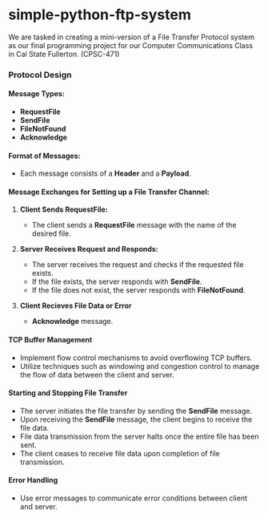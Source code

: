 # simple-python-ftp-system
We are tasked in creating a mini-version of a File Transfer Protocol system as our final programming project for our Computer Communications Class in Cal State Fullerton. (CPSC-471)

### Protocol Design ###

#### Message Types: ####
- **RequestFile**
- **SendFile**
- **FileNotFound**
- **Acknowledge**

#### Format of Messages: ####
- Each message consists of a **Header** and a **Payload**.

#### Message Exchanges for Setting up a File Transfer Channel: ####
1. **Client Sends RequestFile:**
   - The client sends a **RequestFile** message with the name of the desired file.

2. **Server Receives Request and Responds:**
   - The server receives the request and checks if the requested file exists.
   - If the file exists, the server responds with **SendFile**.
   - If the file does not exist, the server responds with **FileNotFound**.

3. **Client Recieves File Data or Error**
   - **Acknowledge** message.

#### TCP Buffer Management ####
   - Implement flow control mechanisms to avoid overflowing TCP buffers.
   - Utilize techniques such as windowing and congestion control to manage the flow of data between the client and server.

#### Starting and Stopping File Transfer ####
   - The server initiates the file transfer by sending the **SendFile** message.
   - Upon receiving the **SendFile** message, the client begins to receive the file data.
   - File data transmission from the server halts once the entire file has been sent.
   - The client ceases to receive file data upon completion of file transmission.

#### Error Handling ####
   - Use error messages to communicate error conditions between client and server.